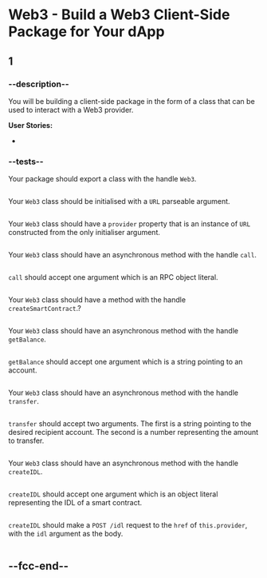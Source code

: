 # Web3 - Build a Web3 Client-Side Package for Your dApp

## 1

### --description--

You will be building a client-side package in the form of a class that can be used to interact with a Web3 provider.

**User Stories:**

-

### --tests--

Your package should export a class with the handle `Web3`.

```js

```

Your `Web3` class should be initialised with a `URL` parseable argument.

```js

```

Your `Web3` class should have a `provider` property that is an instance of `URL` constructed from the only initialiser argument.

```js

```

Your `Web3` class should have an asynchronous method with the handle `call`.

```js

```

`call` should accept one argument which is an RPC object literal.

```js

```

Your `Web3` class should have a method with the handle `createSmartContract`.?

```js

```

Your `Web3` class should have an asynchronous method with the handle `getBalance`.

```js

```

`getBalance` should accept one argument which is a string pointing to an account.

```js

```

Your `Web3` class should have an asynchronous method with the handle `transfer`.

```js

```

`transfer` should accept two arguments. The first is a string pointing to the desired recipient account. The second is a number representing the amount to transfer.

```js

```

Your `Web3` class should have an asynchronous method with the handle `createIDL`.

```js

```

`createIDL` should accept one argument which is an object literal representing the IDL of a smart contract.

```js

```

`createIDL` should make a `POST /idl` request to the `href` of `this.provider`, with the `idl` argument as the body.

```js

```

## --fcc-end--
